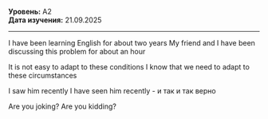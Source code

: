 **Уровень:** A2  
**Дата изучения:** 21.09.2025  

---
I have been learning English for about two years
My friend and I have been discussing this problem for about an hour

It is not easy to adapt to these conditions 
I know that we need to adapt to these circumstances

I saw him recently
I have seen him recently - и так и так верно

Are you joking? 
Are you kidding? 

